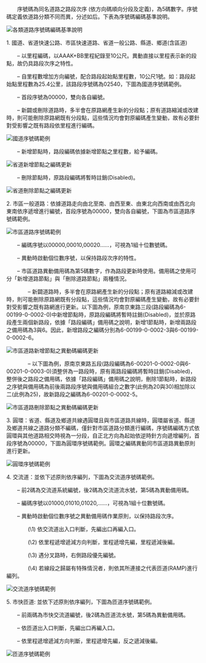 &emsp;&emsp;序號碼為同名道路之路段次序 (依方向碼順向分段及定義)，為5碼數字。序號碼定義依道路分類不同而異，分述如后。下表為序號碼編碼基準說明。

![各類道路序號碼編碼基準說明](054.jpg)

1\. 國道、省道快速公路、市區快速道路、省道一般公路、縣道、鄉道(含區道)

&emsp;&emsp;–	以里程編碼，以AAAK+BB里程紀錄至10公尺。異動直接以里程表示新的段點，故仍具路段次序之特性。

&emsp;&emsp;–	自里程數增加方向編號，配合路段起始點里程數，10公尺1號。如：路段起始點里程數為25.4公里，該路段序號碼為02540，下圖為國道序號碼範例。

&emsp;&emsp;–	首段序號為00000，雙向各自編號。

&emsp;&emsp;–	新闢或刪除道路時，多半會在原路網產生新的分段點；原有道路縮減或改建時，則可能刪除原路網既有分段點，這些情況均會對原編碼產生變動，故有必要針對受影響之既有路段依里程進行編碼。

![國道序號碼範例](035.jpg)

&emsp;&emsp;–	新增節點時，路段編碼依據新增節點之里程數，給予編碼。

![省道新增節點之編碼更新](055.jpg)

&emsp;&emsp;–	刪除節點時，原路段編碼將暫時註銷(Disabled)。

![省道刪除節點之編碼更新](056.jpg)


2\. 市區一般道路：依據道路走向由北至南、由西至東、由東北向西南或由西北向東南依序遞增進行編號，首段序號為00000，雙向各自編號，下圖為市區道路序號碼範例。

![市區道路序號碼範例](036.jpg)

&emsp;&emsp;–	編碼序號以00000,00010,00020……，可視為1組十位數號碼。

&emsp;&emsp;–	異動時啟動個位數序號，以保持路段次序的特性。

&emsp;&emsp;–	市區道路異動備用碼為第5碼數字，作為路段更新時使用。備用碼之使用可分「新增道路節點」與「刪除道路節點」兩種情況。

&emsp;&emsp;&emsp;&emsp;–	新闢道路時，多半會在原路網產生新的分段點；原有道路縮減或改建時，則可能刪除原路網既有分段點，這些情況均會對原編碼產生變動，故有必要針對受影響之既有路網進行更新。以下圖為例，原南京東路三段(路段編碼為6-00199-0-0002-0)中新增節點時，原路段編碼將暫時註銷(Disabled)，並於原路段產生兩個新路段，依據「路段編碼」備用碼之說明，新增1節點時，新增兩路段之備用碼為3與6。因此，新增路段之編碼分別為6-00199-0-0002-3與6-00199-0-0002-6。

![市區道路新增節點之異動碼編碼更新](046.jpg)

&emsp;&emsp;&emsp;&emsp;–	以下圖為例，原南京東路五段(路段編碼為6-00201-0-0002-0與6-00201-0-0003-0)須整併為一路段時，原有兩路段編碼將暫時註銷(Disabled)，整併後之路段之備用碼，依據「路段編碼」備用碼之說明，刪除1節點時，新路段之序號與備用碼為前後兩路段序號與備用碼組合之數字(此例為20與30)相加除以二(此例為25)，故新路段之編碼為6-00201-0-0002-5。

![市區道路刪除節點之異動碼編碼更新](047.jpg)


3\. 圓環：省道、縣道及鄉道共線遇圓環且與市區道路共線時，圓環屬省道、縣道及鄉道共線之道路分類不編碼，僅針對市區道路分類進行編碼，序號碼編碼方式依圓環與其他道路相交時視為一分段，自正北方向為起始依逆時針方向遞增編列，首段序號為00000，下圖為圓環序號碼範例。圓環之編碼異動同市區道路異動原則進行更新。

![圓環序號碼範例](037.jpg)


4\. 交流道：並依下述原則依序編列，下圖為交流道序號碼範例。

&emsp;&emsp;–	前2碼為交流道系統編號，後2碼為交流道流水號，第5碼為異動備用碼。

&emsp;&emsp;–	編碼序號以01000,01010,01020,……，可視為1組十位數號碼。

&emsp;&emsp;–	異動時啟動個位數序號之異動備用碼作業原則，以保持路段次序。

&emsp;&emsp;&emsp;&emsp;(\1)	依交流道出入口判斷，先編出口再編入口。

&emsp;&emsp;&emsp;&emsp;(\2)	依里程遞增遞減方向判斷，里程遞增先編，里程遞減後編。

&emsp;&emsp;&emsp;&emsp;(\3)	遇分叉路時，右側路段優先編號。

&emsp;&emsp;&emsp;&emsp;(\4)	若線段之歸屬有特殊情況者，則依其所連接之代表匝道(RAMP)進行編列。

![交流道序號碼範例](038.jpg)


5\. 市快匝道: 並依下述原則依序編列，下圖為匝道序號碼範例。

&emsp;&emsp;–	前兩碼為市快交流道編號，後2碼為匝道流水號，第5碼為異動備用碼。

&emsp;&emsp;–	依匝道出入口判斷，先編出口再編入口。

&emsp;&emsp;–	依里程遞增遞減方向判斷，里程遞增先編，反之遞減後編。

![匝道序號碼範例](039.jpg)



